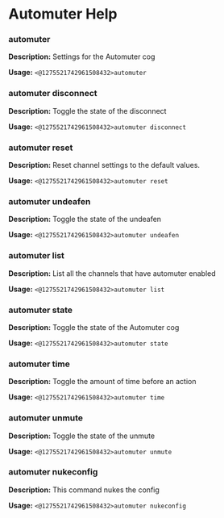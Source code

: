 # Automuter Help

### automuter

**Description:** Settings for the Automuter cog

**Usage:** `<@1275521742961508432>automuter`

### automuter disconnect

**Description:** Toggle the state of the disconnect

**Usage:** `<@1275521742961508432>automuter disconnect`

### automuter reset

**Description:** Reset channel settings to the default values.

**Usage:** `<@1275521742961508432>automuter reset`

### automuter undeafen

**Description:** Toggle the state of the undeafen

**Usage:** `<@1275521742961508432>automuter undeafen`

### automuter list

**Description:** List all the channels that have automuter enabled

**Usage:** `<@1275521742961508432>automuter list`

### automuter state

**Description:** Toggle the state of the Automuter cog

**Usage:** `<@1275521742961508432>automuter state`

### automuter time

**Description:** Toggle the amount of time before an action

**Usage:** `<@1275521742961508432>automuter time`

### automuter unmute

**Description:** Toggle the state of the unmute

**Usage:** `<@1275521742961508432>automuter unmute`

### automuter nukeconfig

**Description:** This command nukes the config

**Usage:** `<@1275521742961508432>automuter nukeconfig`

